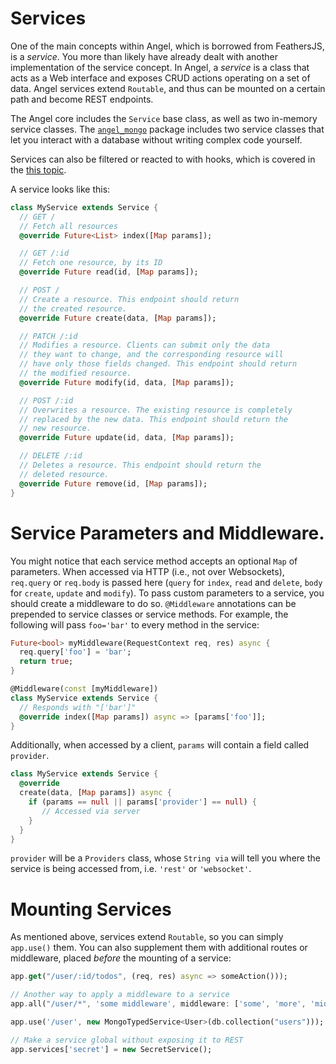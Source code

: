 # Services

One of the main concepts within Angel, which is borrowed from FeathersJS, is a *service*. You more than likely have already dealt with another implementation of the service concept. In Angel, a *service* is a class that acts as a Web interface and exposes CRUD actions operating on a set of data. Angel services extend `Routable`, and thus can be mounted on a certain path and become REST endpoints.

The Angel core includes the `Service` base class, as well as two in-memory service classes. The [`angel_mongo`](https://github.com/angel-dart/angel_mongo) package includes two service classes that let you interact with a database without writing complex code yourself.

Services can also be filtered or reacted to with hooks, which is covered in the [this topic](https://github.com/angel-dart/angel/wiki/Hooks).

A service looks like this:

```dart
class MyService extends Service {
  // GET /
  // Fetch all resources
  @override Future<List> index([Map params]);

  // GET /:id
  // Fetch one resource, by its ID
  @override Future read(id, [Map params]);

  // POST /
  // Create a resource. This endpoint should return
  // the created resource.
  @override Future create(data, [Map params]);

  // PATCH /:id
  // Modifies a resource. Clients can submit only the data
  // they want to change, and the corresponding resource will
  // have only those fields changed. This endpoint should return
  // the modified resource.
  @override Future modify(id, data, [Map params]);

  // POST /:id
  // Overwrites a resource. The existing resource is completely
  // replaced by the new data. This endpoint should return the
  // new resource.
  @override Future update(id, data, [Map params]);

  // DELETE /:id
  // Deletes a resource. This endpoint should return the
  // deleted resource.
  @override Future remove(id, [Map params]);
}
```

# Service Parameters and Middleware.
You might notice that each service method accepts an optional `Map` of parameters. When accessed via HTTP (i.e., not over Websockets), `req.query` or `req.body` is passed here (`query` for `index`, `read` and `delete`, `body` for `create`, `update` and `modify`). To pass custom parameters to a service, you should create a middleware to do so. `@Middleware` annotations can be prepended to service classes or service methods. For example, the following will pass `foo='bar'` to every method in the service:

```dart
Future<bool> myMiddleware(RequestContext req, res) async {
  req.query['foo'] = 'bar';
  return true;
}

@Middleware(const [myMiddleware])
class MyService extends Service {
  // Responds with "['bar']"
  @override index([Map params]) async => [params['foo']];
}
```

Additionally, when accessed by a client, `params` will contain a field called `provider`.

```dart
class MyService extends Service {
  @override
  create(data, [Map params]) async {
    if (params == null || params['provider'] == null) {
       // Accessed via server
    }
  }
}
```

`provider` will be a `Providers` class, whose `String via` will tell you where the service is being accessed from, i.e. `'rest'` or `'websocket'`.

# Mounting Services
As mentioned above, services extend `Routable`, so you can simply `app.use()` them. You can also supplement them with additional routes or middleware, placed *before* the mounting of a service:

```dart
app.get("/user/:id/todos", (req, res) async => someAction()));

// Another way to apply a middleware to a service
app.all("/user/*", 'some middleware', middleware: ['some', 'more', 'middleware']);

app.use('/user', new MongoTypedService<User>(db.collection("users")));

// Make a service global without exposing it to REST
app.services['secret'] = new SecretService();
```